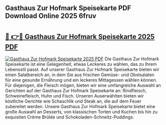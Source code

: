 ## Gasthaus Zur Hofmark Speisekarte PDF Download Online 2025 6fruv

# <h2><a href="http://gc65mr.nevu.top/?p=Gasthaus+Zur+Hofmark+Speisekarte">🔗 👉🔴 Gasthaus Zur Hofmark Speisekarte 2025 PDF</a></h2>

[![Gasthaus Zur Hofmark Speisekarte 2025 PDF](https://i.imgur.com/dBaPXMq.png)](http://gc65mr.nevu.top/?p=Gasthaus+Zur+Hofmark+Speisekarte)
Die Gasthaus Zur Hofmark Speisekarte ist eine Gelegenheit, etwas Leckeres zu wählen, das zu Ihrem Lebensstil passt. Auf unserer Gasthaus Zur Hofmark Speisekarte bieten wir einen Salatbereich an, in dem Sie aus frischen Gemüse- und Obstsalaten für eine gesunde Ernährung und ein leckeres Mittagessen wählen können. Für diejenigen, die Fleisch mögen, bieten wir eine umfangreiche Auswahl an Gerichten auf der Gasthaus Zur Hofmark Speisekarte an: Rindfleisch, Schweinefleisch, Huhn und Fisch. Unseren Auserwählten bieten wir köstliche Gerichte wie Schaschlik und Steak an, die auf dem Feuer zubereitet werden. Unsere Gasthaus Zur Hofmark Speisekarte bietet eine große Auswahl an Desserts, von klassischen Torten und Kuchen bis hin zu exquisiten Crème Brûlée und Schokoladen-Schneitz-Puddings.
